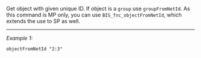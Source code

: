 Get object with given unique ID. If object is a `group` use `groupFromNetId`. As this command is MP only, you can use `BIS_fnc_objectFromNetId`, which extends the use to SP as well.


---
*Example 1:*
```sqf
objectFromNetId "2:3"
```